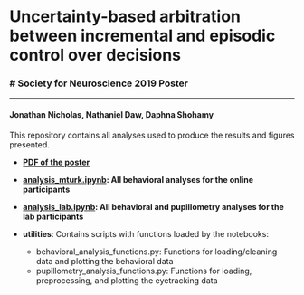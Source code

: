 # Uncertainty-based arbitration between incremental and episodic control over decisions
### # Society for Neuroscience 2019 Poster
---
#### Jonathan Nicholas, Nathaniel Daw, Daphna Shohamy

This repository contains all analyses used to produce the results and figures presented.

* **[PDF of the poster](https://github.com/boomsbloom/sfn2019/blob/master/sfn2019_poster.pdf)**

* **[analysis_mturk.ipynb](https://nbviewer.jupyter.org/github/boomsbloom/sfn2019/blob/master/analysis_mturk.ipynb): All behavioral analyses for the online participants**

* **[analysis_lab.ipynb](https://nbviewer.jupyter.org/github/boomsbloom/sfn2019/blob/master/analysis_lab.ipynb): All behavioral and pupillometry analyses for the lab participants**

* **utilities**: Contains scripts with functions loaded by the notebooks:
  * behavioral_analysis_functions.py: Functions for loading/cleaning data and plotting the behavioral data
  * pupillometry_analysis_functions.py: Functions for loading, preprocessing, and plotting the eyetracking data 
